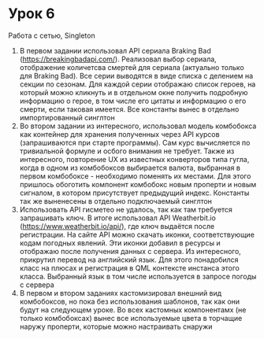 # Урок 6
Работа с сетью, Singleton

1. В первом задании использовал API сериала Braking Bad (https://breakingbadapi.com/). Реализовал выбор сериала, отображение количетсва смертей для сериала (актуально только для Braking Bad). Все серии выводятся в виде списка с делением на секции по сезонам. Для каждой серии отображаю список героев, на который можно кликнуть и в отдельном окне получить подробную информацию о герое, в том числе его цитаты и информацию о его смерти, если таковая имеется. Все константы вынес в отдельно импортированный синглтон  
2. Во втором задании из интересного, использовал модель комбобокса как контейнер для хранения полученных через API курсов (запрашиваются при старте программы). Сам курс вычисляется по тривиальной формуле и осбого внимания не требует. Также из интересного, повторение UX из известных конверторов типа гугла, когда в одном из комбобоксов выбирается валюта, выбранная в первом комбобоксе - необходимо поменять их местами. Для этого пришлось обоготить компонент комбобокс новым проперти и новым сигналом, в котором присутствует предыдущий индекс. Константы так же выненесены в отдельно подключаемый синглтон  
3. Использовать API гисметео не удалось, так как там требуется запрашивать ключ. В итоге использовал API Weatherbit.io (https://www.weatherbit.io/api/), где ключ выдаётся после регистрации. На сайте API можно скачать иконки, соответствующие кодам погодных явлений. Эти иконки добавил в ресурсы и отображаю после получения данных с сервера. Из интересного, прикрутил перевод на английский язык. Для этого понадобился класс на плюсах и регистрация в QML контексте инстанса этого класса. Выбранный язык в том числе используется в запросе погоды с сервера  
4. В первом и втором заданиях кастомизировал внешний вид комбобоксов, но пока без использования шаблонов, так как они будут на следующем уроке. Во всех кастомных компонентамх (не только комбобоксах) вынес все используемые цвета в торчащие наружу проперти, которые можно настраивать снаружи
